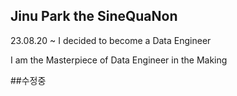 ## Jinu Park the SineQuaNon


23.08.20 ~
I decided to become a Data Engineer

I am the Masterpiece of Data Engineer in the Making

##수정중

